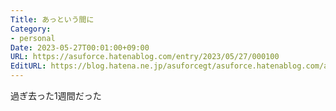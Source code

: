 ```yaml
---
Title: あっという間に
Category:
- personal
Date: 2023-05-27T00:01:00+09:00
URL: https://asuforce.hatenablog.com/entry/2023/05/27/000100
EditURL: https://blog.hatena.ne.jp/asuforcegt/asuforce.hatenablog.com/atom/entry/820878482936841577
---
```


過ぎ去った1週間だった
